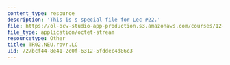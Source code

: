 ```yaml
---
content_type: resource
description: 'This is s special file for Lec #22.'
file: https://ol-ocw-studio-app-production.s3.amazonaws.com/courses/12-540-principles-of-the-global-positioning-system-spring-2012/727bcf448e412c0f63125fddec4d86c3_TR02.NEU.rovr.LC
file_type: application/octet-stream
resourcetype: Other
title: TR02.NEU.rovr.LC
uid: 727bcf44-8e41-2c0f-6312-5fddec4d86c3
---
```

